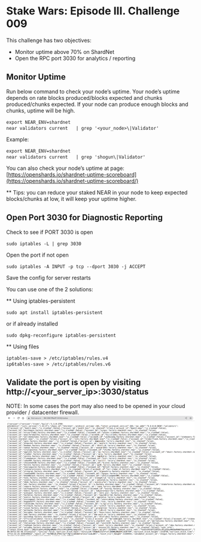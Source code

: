 # Stake Wars: Episode III. Challenge 009

This challenge has two objectives:

- Monitor uptime above 70% on ShardNet
- Open the RPC port 3030 for analytics / reporting

## Monitor Uptime
Run below command to check your node’s uptime. Your node’s uptime depends on rate blocks produced/blocks expected and chunks produced/chunks expected. If your node can produce enough blocks and chunks, uptime will be high. 
```
export NEAR_ENV=shardnet
near validators current   | grep '<your_node>\|Validator'
```

Example:
```
export NEAR_ENV=shardnet
near validators current   | grep 'shogun\|Validator'
```

You can also check your node’s uptime at page: [https://openshards.io/shardnet-uptime-scoreboard](https://openshards.io/shardnet-uptime-scoreboard/) 

** Tips: you can reduce your staked NEAR in your node to keep expected blocks/chunks at low, it will keep your uptime higher.

## Open Port 3030 for Diagnostic Reporting
Check to see if PORT 3030 is open
```
sudo iptables -L | grep 3030
```

Open the port if not open
```
sudo iptables -A INPUT -p tcp --dport 3030 -j ACCEPT
```

Save the config for server restarts

You can use one of the 2 solutions:

** Using iptables-persistent
```
sudo apt install iptables-persistent
```

or if already installed
```
sudo dpkg-reconfigure iptables-persistent
```

** Using files
```
iptables-save > /etc/iptables/rules.v4
ip6tables-save > /etc/iptables/rules.v6
```

## Validate the port is open by visiting http://<your_server_ip>:3030/status
NOTE: In some cases the port may also need to be opened in your cloud provider / datacenter firewall.
![img](./images/009/1.png)


